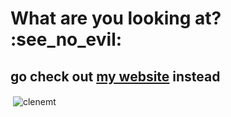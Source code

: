 <h1>What are you looking at? :see_no_evil:</h1>
<h2>go check out <a href="https://clenemt.com">my website</a> instead</h2>

<p>&nbsp;<img align="center" src="https://github-readme-stats.vercel.app/api?username=clenemt&show_icons=true&locale=en" alt="clenemt" /></p>


